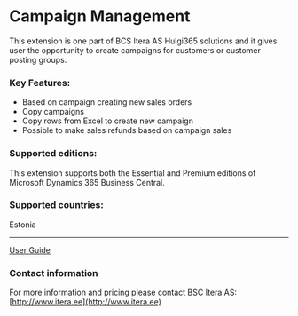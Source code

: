 # Campaign Management

This extension is one part of BCS Itera AS Hulgi365 solutions and it gives user the opportunity to create campaigns for customers or customer posting groups.

### Key Features:
* Based on campaign creating new sales orders
* Copy campaigns
* Copy rows from Excel to create new campaign
* Possible to make sales refunds based on campaign sales

### Supported editions:
This extension supports both the Essential and Premium editions of Microsoft Dynamics 365 Business Central.

### Supported countries:
Estonia

---

[User Guide](help.md)

### Contact information

For more information and pricing please contact BSC Itera AS:
[http://www.itera.ee](http://www.itera.ee)
